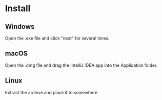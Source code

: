 # Install

## Windows

Open the .exe file and click "next" for several times.

## macOS

Open the .dmg file and drag the IntelliJ IDEA.app into the Application folder.

## Linux

Extract the archive and place it to somewhere.